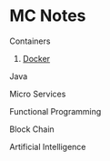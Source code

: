 # MC Notes

Containers

1. [Docker](/notes-docker.md)



Java



Micro Services



Functional Programming



Block Chain



Artificial Intelligence



